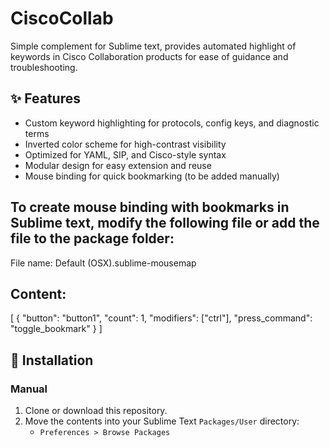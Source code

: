 # CiscoCollab
Simple complement for Sublime text, provides automated highlight of keywords in Cisco Collaboration products for ease of guidance and troubleshooting.


## ✨ Features

- Custom keyword highlighting for protocols, config keys, and diagnostic terms
- Inverted color scheme for high-contrast visibility
- Optimized for YAML, SIP, and Cisco-style syntax
- Modular design for easy extension and reuse
- Mouse binding for quick bookmarking (to be added manually)

## To create mouse binding with bookmarks in Sublime text, modify the following file or add the file to the package folder:
File name: Default (OSX).sublime-mousemap

## Content:
[
  {
    "button": "button1",
    "count": 1,
    "modifiers": ["ctrl"],
    "press_command": "toggle_bookmark"
  }
]

## 🔧 Installation

### Manual
1. Clone or download this repository.
2. Move the contents into your Sublime Text `Packages/User` directory:
   - `Preferences > Browse Packages`


